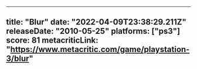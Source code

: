 
---
title: "Blur"
date: "2022-04-09T23:38:29.211Z"
releaseDate: "2010-05-25"
platforms: ["ps3"]
score: 81
metacriticLink: "https://www.metacritic.com/game/playstation-3/blur"
---
